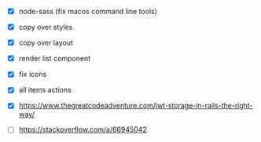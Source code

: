 - [x] node-sass (fix macos command line tools)
- [x] copy over styles
- [x] copy over layout
- [x] render list component
- [x] fix icons
- [x] all items actions

- [x] https://www.thegreatcodeadventure.com/jwt-storage-in-rails-the-right-way/
- [ ] https://stackoverflow.com/a/66945042
